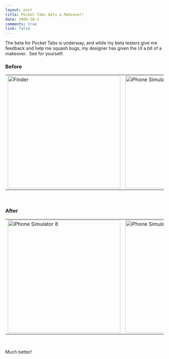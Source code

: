 ```yaml
--- 
layout: post
title: Pocket Tabs Gets a Makeover!
date: 2009-10-3
comments: true
link: false
---
```

<p>The beta for Pocket Tabs is underway, and while my beta testers give me feedback and help me squash bugs, my designer has given the UI a bit of a makeover.&#160; See for yourself:</p>  <h3>Before</h3>  <table border="0" cellspacing="0" cellpadding="2" width="400"><tbody>     <tr>       <td valign="top" width="200"><a href="http://flux88.com/files/media/image/WindowsLiveWriter/PocketTabsGetsaMakeover_D635/Finder_4.png"><img src="/images/Finder_thumb_1_.png" alt="Finder"  height="358"  /></a></td>        <td valign="top" width="200"><a href="http://flux88.com/files/media/image/WindowsLiveWriter/PocketTabsGetsaMakeover_D635/iPhone%20Simulator%206_2.png"><img src="/images/iPhone%20Simulator%206_thumb___.png" alt="iPhone Simulator 6"  height="358"  /></a> </td>     </tr>   </tbody></table>  <p></p>  <p>&#160;</p>  <h3>After</h3>  <table border="0" cellspacing="0" cellpadding="2" width="400"><tbody>     <tr>       <td valign="top" width="200"><a href="http://flux88.com/files/media/image/WindowsLiveWriter/PocketTabsGetsaMakeover_D635/iPhone%20Simulator%208_2.png"><img src="/images/iPhone%20Simulator%208_thumb_.png" alt="iPhone Simulator 8"  height="358"  /></a> </td>        <td valign="top" width="200"><a href="http://flux88.com/files/media/image/WindowsLiveWriter/PocketTabsGetsaMakeover_D635/iPhone%20Simulator%207_2.png"><img src="/images/iPhone%20Simulator%207_thumb_.png" alt="iPhone Simulator 7"  height="358"  /></a> </td>     </tr>   </tbody></table>  <p></p>  <p></p>  <p>&#160;</p>  <p>Much better!</p>
